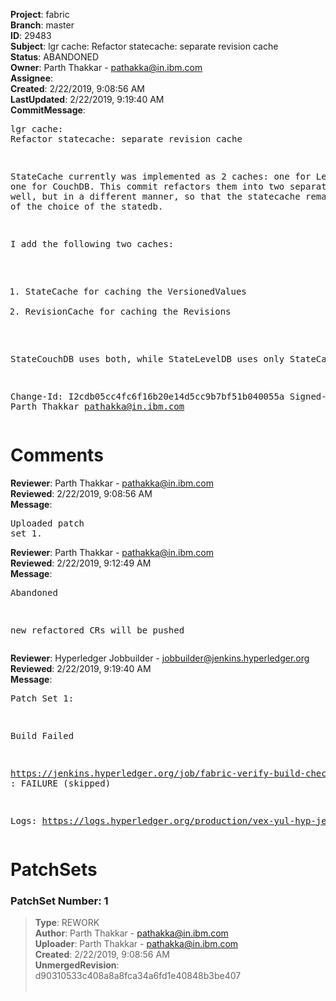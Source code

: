 <strong>Project</strong>: fabric<br><strong>Branch</strong>: master<br><strong>ID</strong>: 29483<br><strong>Subject</strong>: lgr cache: Refactor statecache: separate revision cache<br><strong>Status</strong>: ABANDONED<br><strong>Owner</strong>: Parth Thakkar - pathakka@in.ibm.com<br><strong>Assignee</strong>:<br><strong>Created</strong>: 2/22/2019, 9:08:56 AM<br><strong>LastUpdated</strong>: 2/22/2019, 9:19:40 AM<br><strong>CommitMessage</strong>:<br><pre>lgr cache: Refactor statecache: separate revision cache

StateCache currently was implemented as 2 caches: one for
LevelDB and one for CouchDB. This commit refactors them into
two separate caches as well, but in a different manner, so that
the statecache remains agnostic of the choice of the statedb.

I add the following two caches:
1. StateCache for caching the VersionedValues
2. RevisionCache for caching the Revisions

StateCouchDB uses both, while StateLevelDB uses only StateCache

Change-Id: I2cdb05cc4fc6f16b20e14d5cc9b7bf51b040055a
Signed-off-by: Parth Thakkar <pathakka@in.ibm.com>
</pre><h1>Comments</h1><strong>Reviewer</strong>: Parth Thakkar - pathakka@in.ibm.com<br><strong>Reviewed</strong>: 2/22/2019, 9:08:56 AM<br><strong>Message</strong>: <pre>Uploaded patch set 1.</pre><strong>Reviewer</strong>: Parth Thakkar - pathakka@in.ibm.com<br><strong>Reviewed</strong>: 2/22/2019, 9:12:49 AM<br><strong>Message</strong>: <pre>Abandoned

new refactored CRs will be pushed</pre><strong>Reviewer</strong>: Hyperledger Jobbuilder - jobbuilder@jenkins.hyperledger.org<br><strong>Reviewed</strong>: 2/22/2019, 9:19:40 AM<br><strong>Message</strong>: <pre>Patch Set 1:

Build Failed 

https://jenkins.hyperledger.org/job/fabric-verify-build-checks-x86_64/10489/ : FAILURE (skipped)

Logs: https://logs.hyperledger.org/production/vex-yul-hyp-jenkins-3/fabric-verify-build-checks-x86_64/10489</pre><h1>PatchSets</h1><h3>PatchSet Number: 1</h3><blockquote><strong>Type</strong>: REWORK<br><strong>Author</strong>: Parth Thakkar - pathakka@in.ibm.com<br><strong>Uploader</strong>: Parth Thakkar - pathakka@in.ibm.com<br><strong>Created</strong>: 2/22/2019, 9:08:56 AM<br><strong>UnmergedRevision</strong>: d90310533c408a8a8fca34a6fd1e40848b3be407<br><br></blockquote>